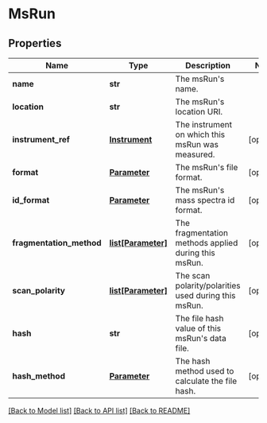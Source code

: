 # MsRun

## Properties
Name | Type | Description | Notes
------------ | ------------- | ------------- | -------------
**name** | **str** | The msRun&#39;s name. | 
**location** | **str** | The msRun&#39;s location URI. | 
**instrument_ref** | [**Instrument**](Instrument.md) | The instrument on which this msRun was measured. | [optional] 
**format** | [**Parameter**](Parameter.md) | The msRun&#39;s file format. | [optional] 
**id_format** | [**Parameter**](Parameter.md) | The msRun&#39;s mass spectra id format. | [optional] 
**fragmentation_method** | [**list[Parameter]**](Parameter.md) | The fragmentation methods applied during this msRun. | [optional] 
**scan_polarity** | [**list[Parameter]**](Parameter.md) | The scan polarity/polarities used during this msRun. | [optional] 
**hash** | **str** | The file hash value of this msRun&#39;s data file. | [optional] 
**hash_method** | [**Parameter**](Parameter.md) | The hash method used to calculate the file hash. | [optional] 

[[Back to Model list]](../README.md#documentation-for-models) [[Back to API list]](../README.md#documentation-for-api-endpoints) [[Back to README]](../README.md)


